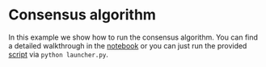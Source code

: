 # Consensus algorithm
In this example we show how to run the consensus algorithm. You can find a detailed walkthrough in the [notebook](consensus_notebook.ipynb) or you can just run the provided [script](launcher.py) via `python launcher.py`.